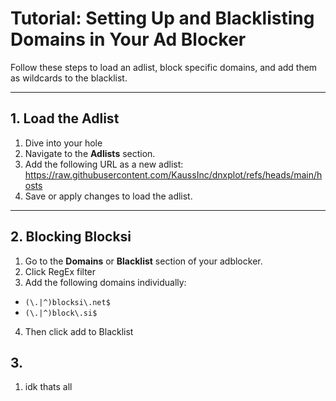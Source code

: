 # Tutorial: Setting Up and Blacklisting Domains in Your Ad Blocker

Follow these steps to load an adlist, block specific domains, and add them as wildcards to the blacklist.

---

## 1. Load the Adlist
1. Dive into your hole
2. Navigate to the **Adlists** section.
3. Add the following URL as a new adlist: https://raw.githubusercontent.com/KaussInc/dnxplot/refs/heads/main/hosts
4. Save or apply changes to load the adlist.

---

## 2. Blocking Blocksi
1. Go to the **Domains** or **Blacklist** section of your adblocker.
2. Click RegEx filter
3. Add the following domains individually:
- `(\.|^)blocksi\.net$`
- `(\.|^)block\.si$`
4. Then click add to Blacklist

## 3. 
1. idk thats all
   
